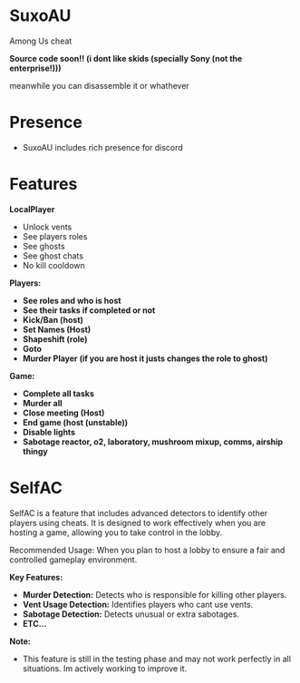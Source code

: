 # SuxoAU
Among Us cheat

**Source code soon!! (i dont like skids (specially Sony (not the enterprise!)))**

meanwhile you can disassemble it or whathever

# Presence
- SuxoAU includes rich presence for discord

# Features

**LocalPlayer**
- Unlock vents
- See players roles
- See ghosts
- See ghost chats
- No kill cooldown
  
**Players:**
  - **See roles and who is host**
  - **See their tasks if completed or not**
  - **Kick/Ban (host)**
  - **Set Names (Host)**
  - **Shapeshift (role)**
  - **Goto**
  - **Murder Player (if you are host it justs changes the role to ghost)**
    
**Game:**
  - **Complete all tasks**
  - **Murder all**
  - **Close meeting (Host)**
  - **End game (host (unstable))**
  - **Disable lights**
  - **Sabotage reactor, o2, laboratory, mushroom mixup, comms, airship thingy**

# SelfAC
SelfAC is a feature that includes advanced detectors to identify other players using cheats. It is designed to work effectively when you are hosting a game, allowing you to take control in the lobby.

Recommended Usage: When you plan to host a lobby to ensure a fair and controlled gameplay environment.

**Key Features:**
- **Murder Detection:** Detects who is responsible for killing other players.
- **Vent Usage Detection:** Identifies players who cant use vents.
- **Sabotage Detection:** Detects unusual or extra sabotages.
- **ETC...**

**Note:** 
- This feature is still in the testing phase and may not work perfectly in all situations. Im actively working to improve it.
